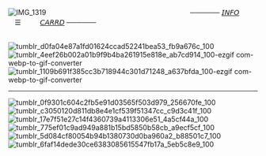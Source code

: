 ![IMG_1319](https://github.com/user-attachments/assets/eb01d561-b425-438c-8ca4-02f5d0004bc5)
⠀⠀⠀⠀⠀⠀⠀⠀⠀⠀⠀⠀⠀⠀⠀⠀⠀⠀⠀⠀⠀⠀⠀⠀⠀⠀⠀⠀────── [𝘐𝘕𝘍𝘖](https://t.me/autopsykiss)ㅤㅤㅤ☰ㅤㅤㅤ[𝘊𝘈𝘙𝘙𝘋](https://mothereater.carrd.co) ──────

⠀⠀⠀⠀⠀⠀⠀⠀⠀⠀⠀⠀⠀⠀⠀⠀⠀⠀⠀⠀⠀⠀⠀⠀⠀⠀⠀⠀⠀ ⠀![tumblr_d0fa04e87a1fd01624ccad52241bea53_fb9a676c_100](https://github.com/user-attachments/assets/9cd7506a-7429-45de-b68a-8ae2226fd09e)![tumblr_4eef26b002a01b9f9b4ba261915e818e_ab7cd914_100-ezgif com-webp-to-gif-converter](https://github.com/user-attachments/assets/dccbda9a-5063-4f7c-9bb1-e68175021414)![tumblr_1109b691f385cc3b718944c301d71248_a637bfda_100-ezgif com-webp-to-gif-converter](https://github.com/user-attachments/assets/1cb3913a-e615-4e12-9a1f-dbc4e39c3f05)
***
![tumblr_0f9301c604c2fb5e91d03565f503d979_256670fe_100](https://github.com/user-attachments/assets/826f5de5-ed07-48ec-964b-ec923ff4eab6)![tumblr_c3050120d811db8e4e1cf539f51347cc_c9d3c41f_100](https://github.com/user-attachments/assets/7f28cae1-35cf-479f-95a0-681db17ed4d1)![tumblr_17e7f51e27c14f4360739a4113306e51_4a5cf44a_100](https://github.com/user-attachments/assets/7fd6df55-dcf1-4ca4-b5e9-ce5845f10df1)![tumblr_775ef01c9ad949a881b15bd5850b58cb_a9ecf5cf_100](https://github.com/user-attachments/assets/57c3bb8b-67b5-4c66-9968-9f77c6661bd6)![tumblr_5d084cf80054b94b1380730d0ba960a2_b88501c7_100](https://github.com/user-attachments/assets/eea0470c-ead5-47c8-85c1-dba0dd8e3039)![tumblr_6faf14dede30ce6383085615547fb17a_5eb5c8e9_100](https://github.com/user-attachments/assets/649f7df1-a4fc-4e58-ae50-451e4b0d5cd7)




